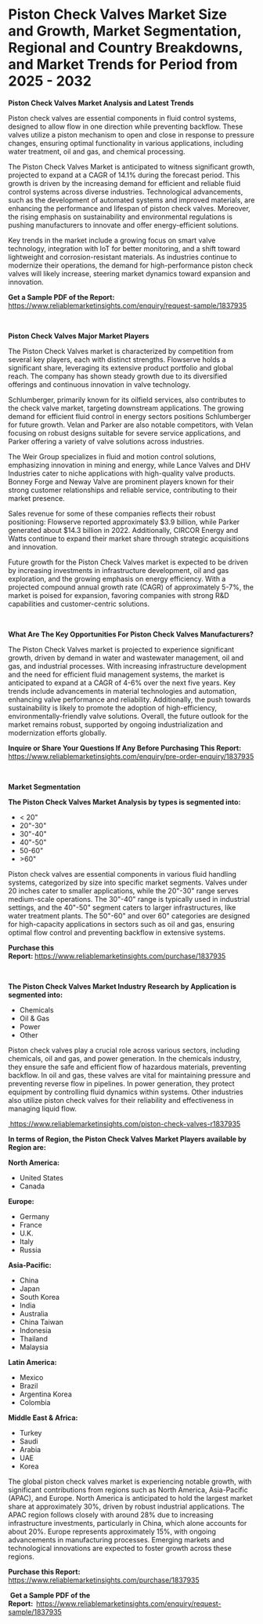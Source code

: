 <p><h1>Piston Check Valves Market Size and Growth, Market Segmentation, Regional and Country Breakdowns, and Market Trends for Period from 2025 -  2032</h1></p><p><strong>Piston Check Valves Market Analysis and Latest Trends</strong></p>
<p><p>Piston check valves are essential components in fluid control systems, designed to allow flow in one direction while preventing backflow. These valves utilize a piston mechanism to open and close in response to pressure changes, ensuring optimal functionality in various applications, including water treatment, oil and gas, and chemical processing.</p><p>The Piston Check Valves Market is anticipated to witness significant growth, projected to expand at a CAGR of 14.1% during the forecast period. This growth is driven by the increasing demand for efficient and reliable fluid control systems across diverse industries. Technological advancements, such as the development of automated systems and improved materials, are enhancing the performance and lifespan of piston check valves. Moreover, the rising emphasis on sustainability and environmental regulations is pushing manufacturers to innovate and offer energy-efficient solutions.</p><p>Key trends in the market include a growing focus on smart valve technology, integration with IoT for better monitoring, and a shift toward lightweight and corrosion-resistant materials. As industries continue to modernize their operations, the demand for high-performance piston check valves will likely increase, steering market dynamics toward expansion and innovation.</p></p>
<p><strong>Get a Sample PDF of the Report:&nbsp;</strong> <a href="https://www.reliablemarketinsights.com/enquiry/request-sample/1837935?utm_campaign=3362&utm_medium=2&utm_source=Github&utm_content=ia&utm_term=16042025&utm_id=piston-check-valves">https://www.reliablemarketinsights.com/enquiry/request-sample/1837935</a></p>
<p>&nbsp;</p>
<p><strong>Piston Check Valves Major Market Players</strong></p>
<p><p>The Piston Check Valves market is characterized by competition from several key players, each with distinct strengths. Flowserve holds a significant share, leveraging its extensive product portfolio and global reach. The company has shown steady growth due to its diversified offerings and continuous innovation in valve technology.</p><p>Schlumberger, primarily known for its oilfield services, also contributes to the check valve market, targeting downstream applications. The growing demand for efficient fluid control in energy sectors positions Schlumberger for future growth. Velan and Parker are also notable competitors, with Velan focusing on robust designs suitable for severe service applications, and Parker offering a variety of valve solutions across industries.</p><p>The Weir Group specializes in fluid and motion control solutions, emphasizing innovation in mining and energy, while Lance Valves and DHV Industries cater to niche applications with high-quality valve products. Bonney Forge and Neway Valve are prominent players known for their strong customer relationships and reliable service, contributing to their market presence.</p><p>Sales revenue for some of these companies reflects their robust positioning: Flowserve reported approximately $3.9 billion, while Parker generated about $14.3 billion in 2022. Additionally, CIRCOR Energy and Watts continue to expand their market share through strategic acquisitions and innovation.</p><p>Future growth for the Piston Check Valves market is expected to be driven by increasing investments in infrastructure development, oil and gas exploration, and the growing emphasis on energy efficiency. With a projected compound annual growth rate (CAGR) of approximately 5-7%, the market is poised for expansion, favoring companies with strong R&D capabilities and customer-centric solutions.</p></p>
<p>&nbsp;</p>
<p><strong>What Are The Key Opportunities For Piston Check Valves Manufacturers?</strong></p>
<p><p>The Piston Check Valves market is projected to experience significant growth, driven by demand in water and wastewater management, oil and gas, and industrial processes. With increasing infrastructure development and the need for efficient fluid management systems, the market is anticipated to expand at a CAGR of 4-6% over the next five years. Key trends include advancements in material technologies and automation, enhancing valve performance and reliability. Additionally, the push towards sustainability is likely to promote the adoption of high-efficiency, environmentally-friendly valve solutions. Overall, the future outlook for the market remains robust, supported by ongoing industrialization and modernization efforts globally.</p></p>
<p><strong>Inquire or Share Your Questions If Any Before Purchasing This Report:</strong> <a href="https://www.reliablemarketinsights.com/enquiry/pre-order-enquiry/1837935?utm_campaign=3362&utm_medium=2&utm_source=Github&utm_content=ia&utm_term=16042025&utm_id=piston-check-valves">https://www.reliablemarketinsights.com/enquiry/pre-order-enquiry/1837935</a></p>
<p>&nbsp;</p>
<p><strong>Market Segmentation</strong></p>
<p><strong>The Piston Check Valves Market Analysis by types is segmented into:</strong></p>
<p><ul><li>< 20"</li><li>20"-30"</li><li>30"-40"</li><li>40"-50"</li><li>50-60"</li><li>>60"</li></ul></p>
<p><p>Piston check valves are essential components in various fluid handling systems, categorized by size into specific market segments. Valves under 20 inches cater to smaller applications, while the 20"-30" range serves medium-scale operations. The 30"-40" range is typically used in industrial settings, and the 40"-50" segment caters to larger infrastructures, like water treatment plants. The 50"-60" and over 60" categories are designed for high-capacity applications in sectors such as oil and gas, ensuring optimal flow control and preventing backflow in extensive systems.</p></p>
<p><strong>Purchase this Report:&nbsp;</strong><a href="https://www.reliablemarketinsights.com/purchase/1837935?utm_campaign=3362&utm_medium=2&utm_source=Github&utm_content=ia&utm_term=16042025&utm_id=piston-check-valves">https://www.reliablemarketinsights.com/purchase/1837935</a></p>
<p>&nbsp;</p>
<p><strong>The Piston Check Valves Market Industry Research by Application is segmented into:</strong></p>
<p><ul><li>Chemicals</li><li>Oil & Gas</li><li>Power</li><li>Other</li></ul></p>
<p><p>Piston check valves play a crucial role across various sectors, including chemicals, oil and gas, and power generation. In the chemicals industry, they ensure the safe and efficient flow of hazardous materials, preventing backflow. In oil and gas, these valves are vital for maintaining pressure and preventing reverse flow in pipelines. In power generation, they protect equipment by controlling fluid dynamics within systems. Other industries also utilize piston check valves for their reliability and effectiveness in managing liquid flow.</p></p>
<p><a href="https://www.reliablemarketinsights.com/piston-check-valves-r1837935?utm_campaign=3362&utm_medium=2&utm_source=Github&utm_content=ia&utm_term=16042025&utm_id=piston-check-valves">&nbsp;https://www.reliablemarketinsights.com/piston-check-valves-r1837935</a></p>
<p><strong>In terms of Region, the Piston Check Valves Market Players available by Region are:</strong></p>
<p>
    <p> <strong> North America: </strong>
        <ul>
            <li>United States</li>
            <li>Canada</li>
        </ul>
        </p> 
    <p> <strong> Europe: </strong>
        <ul>
            <li>Germany</li>
            <li>France</li>
            <li>U.K.</li>
            <li>Italy</li>
            <li>Russia</li>
        </ul>
        </p> 
    <p> <strong> Asia-Pacific: </strong>
        <ul>
            <li>China</li>
            <li>Japan</li>
            <li>South Korea</li>
            <li>India</li>
            <li>Australia</li>
            <li>China Taiwan</li>
            <li>Indonesia</li>
            <li>Thailand</li>
            <li>Malaysia</li>
        </ul>
        </p> 
    <p> <strong> Latin America: </strong>
        <ul>
            <li>Mexico</li>
            <li>Brazil</li>
            <li>Argentina Korea</li>
            <li>Colombia</li>
        </ul>
        </p> 
    <p> <strong> Middle East & Africa: </strong>
        <ul>
            <li>Turkey</li>
            <li>Saudi</li>
            <li>Arabia</li>
            <li>UAE</li>
            <li>Korea</li>
        </ul>
    </p>
    </p>
<p><p>The global piston check valves market is experiencing notable growth, with significant contributions from regions such as North America, Asia-Pacific (APAC), and Europe. North America is anticipated to hold the largest market share at approximately 30%, driven by robust industrial applications. The APAC region follows closely with around 28% due to increasing infrastructure investments, particularly in China, which alone accounts for about 20%. Europe represents approximately 15%, with ongoing advancements in manufacturing processes. Emerging markets and technological innovations are expected to foster growth across these regions.</p></p>
<p><strong>Purchase this Report: </strong><a href="https://www.reliablemarketinsights.com/purchase/1837935?utm_campaign=3362&utm_medium=2&utm_source=Github&utm_content=ia&utm_term=16042025&utm_id=piston-check-valves">https://www.reliablemarketinsights.com/purchase/1837935</a></p>
<p>&nbsp;<strong>Get a Sample PDF of the Report:&nbsp;&nbsp;</strong><a href="https://www.reliablemarketinsights.com/enquiry/request-sample/1837935?utm_campaign=3362&utm_medium=2&utm_source=Github&utm_content=ia&utm_term=16042025&utm_id=piston-check-valves">https://www.reliablemarketinsights.com/enquiry/request-sample/1837935</a></p>
<p><strong></strong></p>
<p><p></p><p></p><p></p></p>